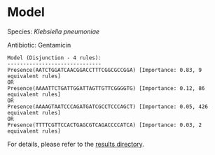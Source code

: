 
# Model

Species: *Klebsiella pneumoniae*

Antibiotic: Gentamicin

```
Model (Disjunction - 4 rules):
------------------------------
Presence(AATCTGGATCAACGGACCTTTCGGCGCCGGA) [Importance: 0.83, 9 equivalent rules]
OR
Presence(AAAATTCTGATTGGATTAGTTGTTCGGGGTG) [Importance: 0.12, 86 equivalent rules]
OR
Presence(AAAAGTAATCCCAGATGATCGCCTCCCAGCT) [Importance: 0.05, 426 equivalent rules]
OR
Presence(TTTTCGTTCCACTGAGCGTCAGACCCCATCA) [Importance: 0.03, 2 equivalent rules]

```

For details, please refer to the [results directory](../../../../../results/scm_b/klebsiella%20pneumoniae/gentamicin/repeat_9/).

